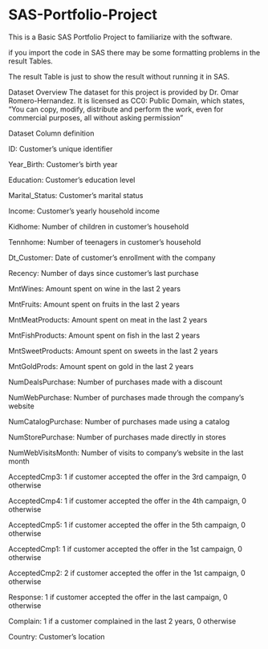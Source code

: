 # SAS-Portfolio-Project

This is a Basic SAS Portfolio Project to familiarize with the software.

if you import the code in SAS there may be some formatting problems in the result Tables.

The result Table is just to show the result without running it in SAS.

Dataset Overview
The dataset for this project is provided by Dr. Omar Romero-Hernandez. 
It is licensed as CC0: Public Domain, which states, 
“You can copy, modify, distribute and perform the work, even for commercial purposes, all without asking permission”

Dataset Column definition

ID: Customer’s unique identifier

Year_Birth: Customer’s birth year

Education: Customer’s education level

Marital_Status: Customer’s marital status

Income: Customer’s yearly household income

Kidhome: Number of children in customer’s household

Tennhome: Number of teenagers in customer’s household

Dt_Customer: Date of customer’s enrollment with the company

Recency: Number of days since customer’s last purchase

MntWines: Amount spent on wine in the last 2 years

MntFruits: Amount spent on fruits in the last 2 years

MntMeatProducts: Amount spent on meat in the last 2 years

MntFishProducts: Amount spent on fish in the last 2 years

MntSweetProducts: Amount spent on sweets in the last 2 years

MntGoldProds: Amount spent on gold in the last 2 years

NumDealsPurchase: Number of purchases made with a discount

NumWebPurchase: Number of purchases made through the company’s website

NumCatalogPurchase: Number of purchases made using a catalog

NumStorePurchase: Number of purchases made directly in stores

NumWebVisitsMonth: Number of visits to company’s website in the last month

AcceptedCmp3: 1 if customer accepted the offer in the 3rd campaign, 0 otherwise

AcceptedCmp4: 1 if customer accepted the offer in the 4th campaign, 0 otherwise

AcceptedCmp5: 1 if customer accepted the offer in the 5th campaign, 0 otherwise

AcceptedCmp1: 1 if customer accepted the offer in the 1st campaign, 0 otherwise

AcceptedCmp2: 2 if customer accepted the offer in the 1st campaign, 0 otherwise

Response: 1 if customer accepted the offer in the last campaign, 0 otherwise

Complain: 1 if a customer complained in the last 2 years, 0 otherwise

Country: Customer’s location
